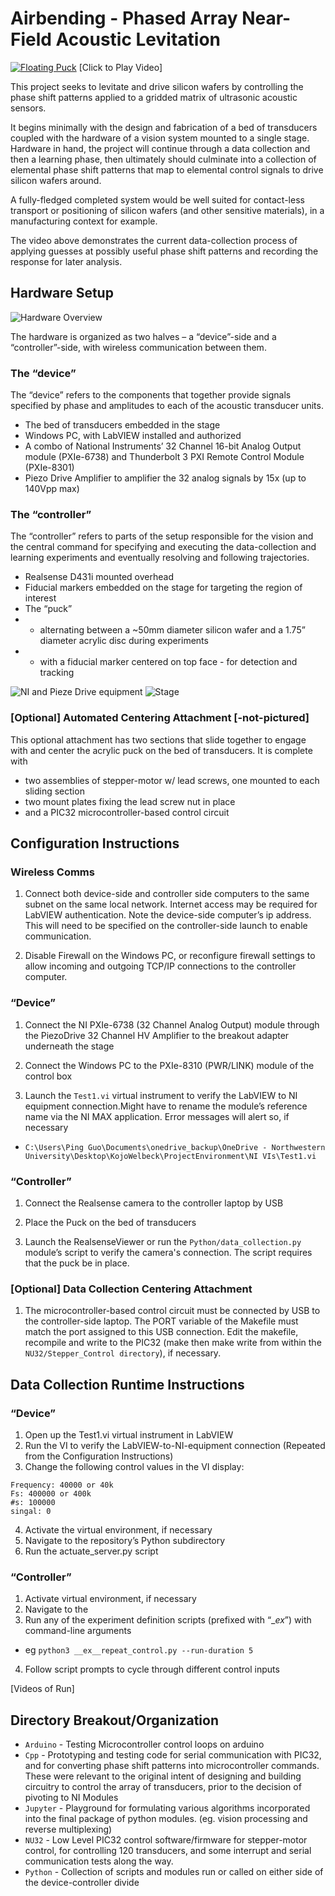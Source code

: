 # Airbending - Phased Array Near-Field Acoustic Levitation

[![Floating Puck](media/stitch.gif)](http://www.youtube.com/watch?v=7jeP6OGwBek "[Stitch]")
[Click to Play Video]

This project seeks to levitate and drive silicon wafers by controlling the phase shift patterns applied to a gridded matrix of ultrasonic acoustic sensors. 


It begins minimally with the design and fabrication of a bed of transducers coupled with the hardware of a vision system mounted to a single stage.
Hardware in hand, the project will continue through a data collection and then a learning phase, then ultimately should culminate into a collection of elemental phase shift patterns that map to elemental control signals to drive silicon wafers around.


A fully-fledged completed system would be well suited for contact-less transport or positioning of silicon wafers (and other sensitive materials), in a manufacturing context for example.


The video above demonstrates the current data-collection process of applying guesses at possibly useful phase shift patterns and recording the response for later analysis.


## Hardware Setup

![Hardware Overview](media/HardwareOverview.png)

The hardware is organized as two halves – a “device”-side and a “controller”-side, with wireless communication between them.

### The “device”
The “device” refers to the components that together provide signals specified by phase and amplitudes to each of the acoustic transducer units.

- The bed of transducers embedded in the stage
- Windows PC, with LabVIEW installed and authorized
- A combo of National Instruments’ 32 Channel 16-bit Analog Output module (PXIe-6738) and Thunderbolt 3 PXI Remote Control Module (PXIe-8301)  
- Piezo Drive Amplifier to amplifier the 32 analog signals by 15x (up to 140Vpp max)

### The “controller”
The “controller” refers to parts of the setup responsible for the vision and the central command for specifying and executing the data-collection and learning experiments and eventually resolving and following trajectories.

- Realsense D431i mounted overhead
- Fiducial markers embedded on the stage for targeting the region of interest
- The “puck” 
- - alternating between a ~50mm diameter silicon wafer and a 1.75” diameter acrylic disc during experiments 
- - with a fiducial marker centered on top face - for detection and tracking

![NI and Pieze Drive equipment](media/NIandPiezoDrive.png)
![Stage](media/Stage.png)


### [Optional] Automated Centering Attachment [-not-pictured]
This optional attachment has two sections that slide together to engage with and center the acrylic puck on the bed of transducers.
It is complete with 
- two assemblies of stepper-motor w/ lead screws, one mounted to each sliding section
- two mount plates fixing the lead screw nut in place
- and a PIC32 microcontroller-based control circuit


## Configuration Instructions
### Wireless Comms
1. Connect both device-side and controller side computers to the same subnet on the same local network. Internet access may be required for LabVIEW authentication. Note the device-side computer’s ip address. This will need to be specified on the controller-side launch to enable communication.

2. Disable Firewall on the Windows PC, or reconfigure firewall settings to allow incoming and outgoing TCP/IP connections to the controller computer.

### “Device”
1. Connect the NI PXIe-6738 (32 Channel Analog Output) module through the PiezoDrive 32 Channel HV Amplifier to the breakout adapter underneath the stage

2. Connect the Windows PC to the PXIe-8310 (PWR/LINK) module of the control box

3. Launch the `Test1.vi` virtual instrument to verify the LabVIEW to NI equipment connection.Might have to rename the module’s reference name via the NI MAX application. Error messages will alert so, if necessary
- `C:\Users\Ping Guo\Documents\onedrive_backup\OneDrive - Northwestern University\Desktop\KojoWelbeck\ProjectEnvironment\NI VIs\Test1.vi`

### “Controller”
1. Connect the Realsense camera to the controller laptop by USB

2. Place the Puck on the bed of transducers

3. Launch the RealsenseViewer or run the `Python/data_collection.py` module’s script to verify the camera's connection. The script requires that the puck be in place.

### [Optional] Data Collection Centering Attachment
1. The microcontroller-based control circuit must be connected by USB to the controller-side laptop. The PORT variable of the Makefile must match the port assigned to this USB connection. Edit the makefile, recompile and write to the PIC32 (make then make write from within the `NU32/Stepper_Control directory`), if necessary.


## Data Collection Runtime Instructions

### “Device”
1. Open up the Test1.vi virtual instrument in LabVIEW
2. Run the VI to verify the LabVIEW-to-NI-equipment connection (Repeated from the Configuration Instructions)
3. Change the following control values in the VI display:
```
Frequency: 40000 or 40k
Fs: 400000 or 400k
#s: 100000
singal: 0
```

4. Activate the virtual environment, if necessary
5. Navigate to the repository’s Python subdirectory
6. Run the actuate_server.py script

### “Controller”
1. Activate virtual environment, if necessary
2. Navigate to the 
3. Run any of the experiment definition scripts (prefixed with “__ex_”) with command-line arguments
- eg `python3 __ex__repeat_control.py --run-duration 5`
4. Follow script prompts to cycle through different control inputs

[Videos of Run]


## Directory Breakout/Organization
- `Arduino` - Testing Microcontroller control loops on arduino
- `Cpp` - Prototyping and testing code for serial communication with PIC32, and for converting phase shift patterns into microcontroller commands. These were relevant to the original intent of designing and building circuitry to control the array of transducers, prior to the decision of pivoting to NI Modules
- `Jupyter` - Playground for formulating various algorithms incorporated into the final package of python modules. (eg. vision processing and  reverse multiplexing)
- `NU32` - Low Level PIC32 control software/firmware for stepper-motor control, for controlling 120 transducers, and some interrupt and serial communication tests along the way.  
- `Python` - Collection of scripts and modules run or called on either side of the device-controller divide
